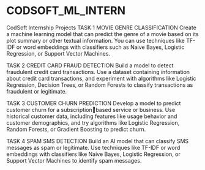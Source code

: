 # CODSOFT_ML_INTERN
CodSoft Internship Projects
TASK 1
MOVIE GENRE CLASSIFICATION
Create a machine learning model that can predict the genre of a
movie based on its plot summary or other textual information. You
can use techniques like TF-IDF or word embeddings with classifiers
such as Naive Bayes, Logistic Regression, or Support Vector
Machines.

TASK 2
CREDIT CARD FRAUD DETECTION
Build a model to detect fraudulent credit card transactions. Use a
dataset containing information about credit card transactions, and
experiment with algorithms like Logistic Regression, Decision Trees,
or Random Forests to classify transactions as fraudulent or
legitimate.

TASK 3
CUSTOMER CHURN PREDICTION
Develop a model to predict customer churn for a subscriptionbased service or business. Use historical customer data, including
features like usage behavior and customer demographics, and try
algorithms like Logistic Regression, Random Forests, or Gradient
Boosting to predict churn.

TASK 4
SPAM SMS DETECTION
Build an AI model that can classify SMS messages as spam or
legitimate. Use techniques like TF-IDF or word embeddings with
classifiers like Naive Bayes, Logistic Regression, or Support Vector
Machines to identify spam messages.
